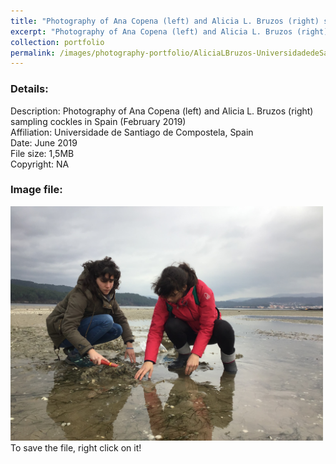 ```yaml
---
title: "Photography of Ana Copena (left) and Alicia L. Bruzos (right) sampling cockles in Spain (February 2019)"
excerpt: "Photography of Ana Copena (left) and Alicia L. Bruzos (right) sampling cockles in Spain (February 2019) <br/><img src='/images/photography-portfolio/AliciaLBruzos-UniversidadedeSantiago-Feb2019-sampling.jpeg'>"
collection: portfolio
permalink: /images/photography-portfolio/AliciaLBruzos-UniversidadedeSantiago-Feb2019-sampling
---
```


### Details: <br/>
Description: Photography of Ana Copena (left) and Alicia L. Bruzos (right) sampling cockles in Spain (February 2019) <br/>
Affiliation: Universidade de Santiago de Compostela, Spain <br/>
Date: June 2019 <br/>
File size: 1,5MB <br/>
Copyright: NA <br/> 

### Image file: <br/>
<img src='/images/photography-portfolio/AliciaLBruzos-UniversidadedeSantiago-Feb2019-sampling.jpeg' width="500">  
To save the file, right click on it!
